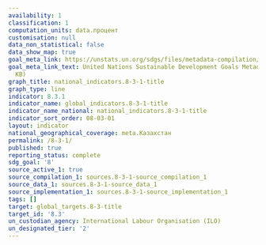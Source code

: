 ```yaml
---
availability: 1
classification: 1
computation_units: data.процент
customisation: null
data_non_statistical: false
data_show_map: true
goal_meta_link: https://unstats.un.org/sdgs/files/metadata-compilation/Metadata-Goal-8.pdf
goal_meta_link_text: United Nations Sustainable Development Goals Metadata (PDF 231
  KB)
graph_title: national_indicators.8-3-1-title
graph_type: line
indicator: 8.3.1
indicator_name: global_indicators.8-3-1-title
indicator_name_national: national_indicators.8-3-1-title
indicator_sort_order: 08-03-01
layout: indicator
national_geographical_coverage: meta.Казахстан
permalink: /8-3-1/
published: true
reporting_status: complete
sdg_goal: '8'
source_active_1: true
source_compilation_1: sources.8-3-1-source_compilation_1
source_data_1: sources.8-3-1-source_data_1
source_implementation_1: sources.8-3-1-source_implementation_1
tags: []
target: global_targets.8-3-title
target_id: '8.3'
un_custodian_agency: International Labour Organisation (ILO)
un_designated_tier: '2'
---
```

